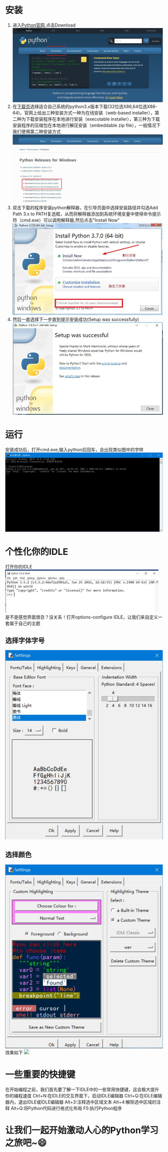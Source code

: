 # 安装
1. 进入[Python官网](https://www.python.org/),点击Download
![](python.org.JPG)
2. 在[下载页](https://www.python.org/downloads/)选择适合自己系统的python3.x版本下载(32位选X86,64位选X86-64)，官网上给出三种安装方式一种为在线安装（web-based installer），第二种为下载安装程序在本地进行安装（executable installer），第三种为下载安装程序的压缩包在本地进行解压安装（embeddable zip file），一般情况下我们使用第二种安装方式
![](pythondownload.JPG)
3. 双击下载的程序安装python解释器，在引导页面中选择安装路径并勾选Add Path 3.x to PATH复选框，从而将解释器添加到系统环境变量中使得命令提示符（cmd.exe）可以调用解释器,然后点击"Install Now"
![](pythoninstall.png)
4. 然后一直选择下一步直到提示安装成功(Setup was successfully)
![](successfully.png)
# 运行
安装成功后，打开cmd.exe,输入python后回车，会出现类似图中的字样
![](cmd.JPG)
# 个性化你的IDLE
打开你的IDLE
![](IDLE.jpg)
是不是感觉界面很丑？没关系！打开options-configure IDLE，让我们来自定义一套属于自己的主题
## 选择字体字号
![](setting1.JPG)
## 选择颜色
![](setting2.JPG)
效果如下
![](custom.JPG)
# 一些重要的快捷键
在开始编程之前，我们首先要了解一下IDLE中的一些常用快捷键，这会极大提升你的编程速度
Ctrl+N:在IDLE的交互界面下，启动IDLE编辑器
Ctrl+Q:在IDLE编辑器内，退出IDLE或IDLE编辑器
Alt+3:注释选中区域文本
Alt+4:解除选中区域的注释
Alt+Q:将Python代码进行格式化布局
F5:执行Python程序
# 让我们一起开始激动人心的Python学习之旅吧~:smile:
